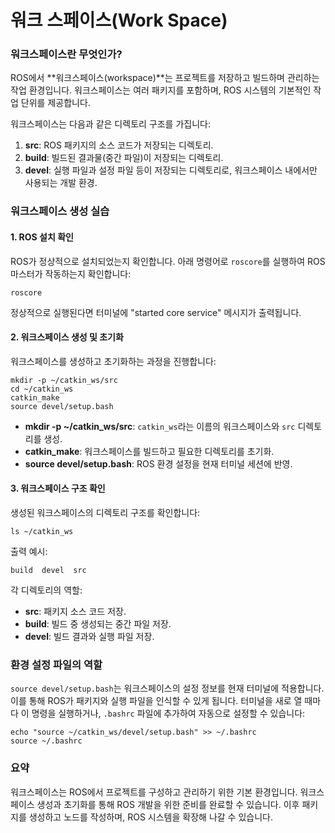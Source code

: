 # 워크 스페이스(Work Space)



### 워크스페이스란 무엇인가?

ROS에서 **워크스페이스(workspace)**는 프로젝트를 저장하고 빌드하며 관리하는 작업 환경입니다. 워크스페이스는 여러 패키지를 포함하며, ROS 시스템의 기본적인 작업 단위를 제공합니다.

워크스페이스는 다음과 같은 디렉토리 구조를 가집니다: 

1. **src**: ROS 패키지의 소스 코드가 저장되는 디렉토리.
2. **build**: 빌드된 결과물(중간 파일)이 저장되는 디렉토리.
3. **devel**: 실행 파일과 설정 파일 등이 저장되는 디렉토리로, 워크스페이스 내에서만 사용되는 개발 환경.



### 워크스페이스 생성 실습

#### 1. ROS 설치 확인

ROS가 정상적으로 설치되었는지 확인합니다. 아래 명령어로 `roscore`를 실행하여 ROS 마스터가 작동하는지 확인합니다:

```
roscore
```

정상적으로 실행된다면 터미널에 "started core service" 메시지가 출력됩니다.



#### 2. 워크스페이스 생성 및 초기화

워크스페이스를 생성하고 초기화하는 과정을 진행합니다:

```
mkdir -p ~/catkin_ws/src
cd ~/catkin_ws
catkin_make
source devel/setup.bash
```

- **mkdir -p ~/catkin_ws/src**: `catkin_ws`라는 이름의 워크스페이스와 `src` 디렉토리를 생성.
- **catkin_make**: 워크스페이스를 빌드하고 필요한 디렉토리를 초기화.
- **source devel/setup.bash**: ROS 환경 설정을 현재 터미널 세션에 반영.



#### 3. 워크스페이스 구조 확인

생성된 워크스페이스의 디렉토리 구조를 확인합니다:

```
ls ~/catkin_ws
```

출력 예시:

```
build  devel  src
```

각 디렉토리의 역할:

- **src**: 패키지 소스 코드 저장.
- **build**: 빌드 중 생성되는 중간 파일 저장.
- **devel**: 빌드 결과와 실행 파일 저장.



### 환경 설정 파일의 역할

`source devel/setup.bash`는 워크스페이스의 설정 정보를 현재 터미널에 적용합니다. 이를 통해 ROS가 패키지와 실행 파일을 인식할 수 있게 됩니다. 터미널을 새로 열 때마다 이 명령을 실행하거나, `.bashrc` 파일에 추가하여 자동으로 설정할 수 있습니다:

```
echo "source ~/catkin_ws/devel/setup.bash" >> ~/.bashrc
source ~/.bashrc
```



### 요약

워크스페이스는 ROS에서 프로젝트를 구성하고 관리하기 위한 기본 환경입니다. 워크스페이스 생성과 초기화를 통해 ROS 개발을 위한 준비를 완료할 수 있습니다. 이후 패키지를 생성하고 노드를 작성하며, ROS 시스템을 확장해 나갈 수 있습니다.


